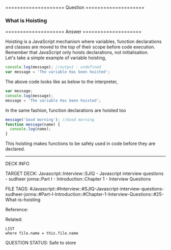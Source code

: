 ==================== Question ====================  

### What is Hoisting  

==================== Answer ====================  

Hoisting is a JavaScript mechanism where variables, function declarations and
classes are moved to the top of their scope before code execution. Remember that
JavaScript only hoists declarations, not initialisation.  
Let's take a simple example of variable hoisting,

```javascript
console.log(message); //output : undefined
var message = 'The variable Has been hoisted';
```

The above code looks like as below to the interpreter,

```javascript
var message;
console.log(message);
message = 'The variable Has been hoisted';
```

In the same fashion, function declarations are hoisted too

```javascript
message('Good morning'); //Good morning
function message(name) {
  console.log(name);
}
```

This hoisting makes functions to be safely used in code before they are
declared.

---

DECK INFO

TARGET DECK: Javascript::Interview::SJIQ - Javascript interview questions -
sudheer jonna::Part I - Introduction::Chapter 1 - Interview Questions

FILE TAGS:
#Javascript::#Interview::#SJIQ-Javascript-interview-questions-sudheer-jonna::#Part-I-Introduction::#Chapter-1-Interview-Questions::#25-What-is-hoisting

Reference:

Related:

```dataview
LIST
where file.name = this.file.name
```

QUESTION STATUS: Safe to store
